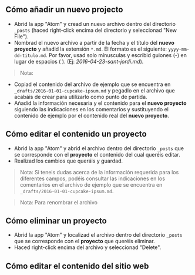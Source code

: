## Cómo añadir un nuevo projecto

* Abrid la app "Atom" y cread un nuevo archivo dentro del directorio `_posts` (haced right-click encima del directorio y seleccionad "New File").
* Nombrad el nuevo archivo a partir de la fecha y el título del **nuevo proyecto** y añadid la extensión `*.md`. El formato es el siguiente: `yyyy-mm-dd-titulo.md`. Por favor, usad solo mínusculas y escribid guiones (-) en lugar de espacios ( ). (Ej: *2016-04-23-sant-jordi.md*).
> Nota:


* Copiad el contenido del archivo de ejemplo que se encuentra en `_drafts/2016-01-01-cupcake-ipsum.md` y pegadlo en el archivo que acabáis de crear para utilizarlo como punto de partida.
* Añadid la información necesaria y el contenido para el **nuevo proyecto** siguiendo las indicaciones en los comentarios y sustituyendo el contenido de ejemplo por el contenido real del **nuevo proyecto**.

## Cómo editar el contenido un proyecto

* Abrid la app "Atom" y abrid el archivo dentro del directorio `_posts` que se corresponde con el **proyecto** el contenido del cual queréis editar.
* Realizad los cambios que queráis y guardad.

> Nota: Si teneis dudas acerca de la información requerida para los diferentes campos, podéis consultar las indicaciones en los comentarios en el archivo de ejemplo que se encuentra en `_drafts/2016-01-01-cupcake-ipsum.md`.


> Nota: Para renombrar el archivo

## Cómo eliminar un proyecto

* Abrid la app "Atom" y localizad el archivo dentro del directorio `_posts` que se corresponde con el **proyecto** que queréis eliminar.
* Haced right-click encima del archivo y seleccionad "Delete".

## Cómo editar el contenido del sitio web

